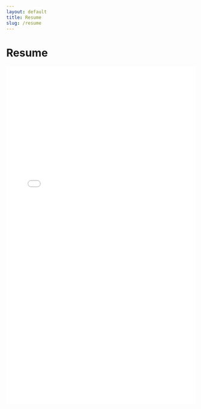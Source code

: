 ```yaml
---
layout: default
title: Resume
slug: /resume
---
```


# Resume

<iframe src="/assets/pdf/AKMijares_Resume.pdf" frameborder="0"
width="100%" height="900"></iframe>
